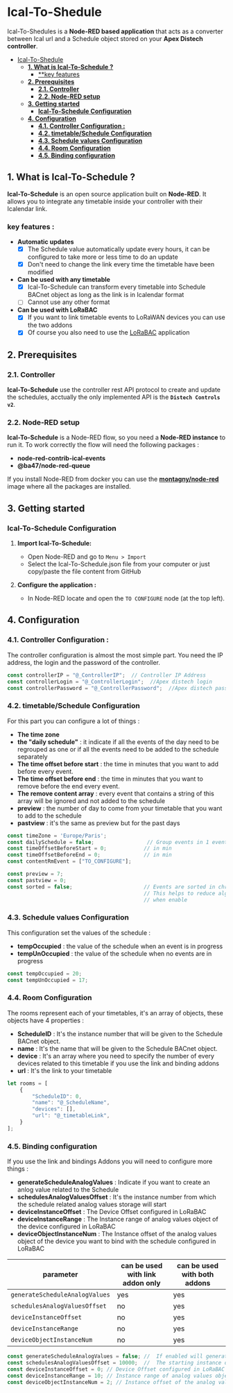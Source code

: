 # **Ical-To-Shedule**
Ical-To-Shedules is a **Node-RED based application** that acts as a converter between Ical url and a Schedule object stored on your **Apex Distech controller**.

- [Ical-To-Shedule](#Ical-To-Shedule)
    - [**1. What is Ical-To-Schedule ?**](#1-what-is-ical-to-schedule-)
        - [**key features](#key-features-)
    - [**2. Prerequisites**](#2-prerequisites)
        - [**2.1. Controller**](#21-controller)
        - [**2.2. Node-RED setup**](#22-node-red-setup)
    - [**3. Getting started**](#3-getting-started)
        - [**Ical-To-Schedule Configuration**](#ical-to-schedule-configuration)
    - [**4. Configuration**](#4-configuration)
        - [**4.1. Controller Configuration :**](#41-controller-configuration-)
        - [**4.2. timetable/Schedule Configuration**](#42-timetableschedule-configuration)
        - [**4.3. Schedule values Configuration**](#43-schedule-values-configuration)
        - [**4.4. Room Configuration**](#44-room-configuration)
        - [**4.5. Binding configuration**](#45-binding-configuration)









## **1. What is Ical-To-Schedule ?**

**Ical-To-Schedule** is an open source application built on **Node-RED**. It allows you to integrate any timetable inside your controller with their Icalendar link.

### **key features :**

- **Automatic updates**
  * [x] The Schedule value automatically update every hours, it can be configured to take more or less time to do an update
  * [x] Don't need to change the link every time the timetable have been modified

- **Can be used with any timetable**
  * [x] Ical-To-Schedule can transform every timetable into Schedule BACnet object as long as the link is in Icalendar format
  * [ ] Cannot use any other format

- **Can be used with LoRaBAC**
  * [x] If you want to link timetable events to LoRaWAN devices you can use the two addons
  * [x] Of course you also need to use the [LoRaBAC](https://github.com/SylvainMontagny/LoRaBAC/tree/main) application

## **2. Prerequisites**

### **2.1. Controller**
**Ical-To-Schedule** use the controller rest API protocol to create and update the schedules, acctually the only implemented API is the **`Distech Controls v2`**.

### **2.2. Node-RED setup**
**Ical-To-Schedule** is a Node-RED flow, so you need a **Node-RED instance** to run it. To work correctly the flow will need the following packages :

- **node-red-contrib-ical-events**
- **@ba47/node-red-queue**

If you install Node-RED from docker you can use the [**montagny/node-red**](https://hub.docker.com/r/montagny/node-red) image where all the packages are installed.

## **3. Getting started**
### **Ical-To-Schedule Configuration**
1. **Import Ical-To-Schedule:**
    * Open Node-RED and go to `Menu > Import`
    * Select the Ical-To-Schedule.json file from your computer or just copy/paste the file content from GitHub

2. **Configure the application :** 
    * In Node-RED locate and open the `TO CONFIGURE` node (at the top left).

## **4. Configuration**
### **4.1. Controller Configuration :**
The controller configuration is almost the most simple part. You need the IP address, the login and the password of the controller.  

```javascript
const controllerIP = "@_ControllerIP";  // Controller IP Address
const controllerLogin = "@_ControllerLogin";  //Apex distech login
const controllerPassword = "@_ControllerPassword";  //Apex distech password
```

### **4.2. timetable/Schedule Configuration**
For this part you can configure a lot of things :

- **The time zone**
- **the "daily schedule"** : it indicate if all the events of the day need to be regrouped as one or if all the events need to be added to the schedule separately
- **The time offset before start** :  the time in minutes that you want to add before every event.
 - **The time offset before end** :  the time in minutes that you want to remove before the end every event.
- **The remove content array** : every event that contains a string of this array will be ignored and not added to the schedule
- **preview** : the number of day to come from your timetable that you want to add to the schedule
- **pastview** : it's the same as preview but for the past days

```javascript
const timeZone = 'Europe/Paris';
const dailySchedule = false;                 // Group events in 1 event/day
const timeOffsetBeforeStart = 0;            // in min
const timeOffsetBeforeEnd = 0;              // in min
const contentRmEvent = ["TO_CONFIGURE"];   

const preview = 7;
const pastview = 0;
const sorted = false;                       // Events are sorted in chronological order.  
                                            // This helps to reduce algorithm complexity 
                                            // when enable

```

### **4.3. Schedule values Configuration**
This configuration set the values of the schedule :

- **tempOccupied** : the value of the schedule when an event is in progress 
- **tempUnOccupied** : the value of the schedule when no events are in progress
```javascript
const tempOccupied = 20;
const tempUnOccupied = 17;
```

### **4.4. Room Configuration**
The rooms represent each of your timetables, it's an array of objects, these objects have 4 properties :

- **ScheduleID** : It's the instance number that will be given to the Schedule BACnet object.
- **name** : It's the name that will be given to the Schedule BACnet object.
- **device** : It's an array where you need to specify the number of every devices related to this timetable if you use the link and binding addons
- **url** : It's the link to your timetable
```javascript
let rooms = [
    {
        "ScheduleID": 0,
        "name": "@_ScheduleName",
        "devices": [],
        "url": "@_timetableLink",
    }
];
```
### **4.5. Binding configuration**
If you use the link and bindings Addons you will need to configure more things :

- **generateScheduleAnalogValues** : Indicate if you want to create an anlog value related to the Schedule
- **schedulesAnalogValuesOffset** : It's the instance number from which the schedule related analog values storage will start 
- **deviceInstanceOffset** : The Device Offset configured in LoRaBAC
- **deviceInstanceRange** : The Instance range of analog values object of the device configured in LoRaBAC
- **deviceObjectInstanceNum** : The Instance offset of the analog values object of the device you want to bind with the schedule configured in LoRaBAC

| parameter                     | can be used with link addon only | can be used with both addons |
|-------------------------------|----------------------------------|------------------------------|
| `generateScheduleAnalogValues`|                  yes             |              yes             |
| `schedulesAnalogValuesOffset` |                  no              |              yes             |
| `deviceInstanceOffset`        |                  no              |              yes             |
| `deviceInstanceRange`         |                  no              |              yes             |
| `deviceObjectInstanceNum`     |                  no              |              yes             |





```javascript
const generateScheduleAnalogValues = false; //  If enabled will generate an analog value for each schedule
const schedulesAnalogValuesOffset = 10000;  //  The starting instance of theses values
const deviceInstanceOffset = 0; // Device Offset configured in LoRaBAC
const deviceInstanceRange = 10; // Instance range of analog values object of the device configured in LoRaBAC
const deviceObjectInstanceNum = 2; // Instance offset of the analog values object of the device you want to bind with the schedule configured in LoRaBAC

```